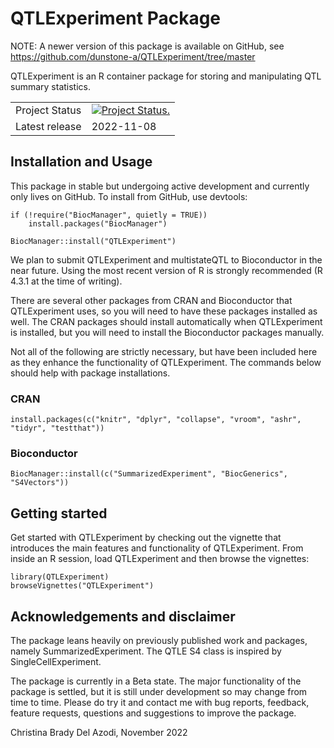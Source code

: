 # QTLExperiment Package

NOTE: A newer version of this package is available on GitHub, see https://github.com/dunstone-a/QTLExperiment/tree/master 

QTLExperiment is an R container package for storing and manipulating QTL summary statistics. 

|                |               |
| -------------- | ------------- |
| Project Status | [![Project Status.](http://www.repostatus.org/badges/latest/wip.svg)](http://www.repostatus.org/#wip) |
| Latest release  | 2022-11-08 |


## Installation and Usage

This package in stable but undergoing active development and currently only lives on GitHub. To install from GitHub, use devtools:

```
if (!require("BiocManager", quietly = TRUE))
    install.packages("BiocManager")

BiocManager::install("QTLExperiment")
```

We plan to submit QTLExperiment and multistateQTL to Bioconductor in the near future. Using the most recent version of R is strongly recommended (R 4.3.1 at the time of writing). 

There are several other packages from CRAN and Bioconductor that QTLExperiment uses, so you will need to have these packages installed as well. The CRAN packages should install automatically when QTLExperiment is installed, but you will need to install the Bioconductor packages manually.

Not all of the following are strictly necessary, but have been included here as they enhance the functionality of QTLExperiment. The commands below should help with package installations.

### CRAN

```{r install-cran}
install.packages(c("knitr", "dplyr", "collapse", "vroom", "ashr", "tidyr", "testthat"))
```

### Bioconductor 

```{r load-bioc}
BiocManager::install(c("SummarizedExperiment", "BiocGenerics", "S4Vectors"))
```

## Getting started

Get started with QTLExperiment by checking out the vignette that introduces the main features and functionality of QTLExperiment. From inside an R session, load QTLExperiment and then browse the vignettes:

```
library(QTLExperiment)
browseVignettes("QTLExperiment")
```



## Acknowledgements and disclaimer
The package leans heavily on previously published work and packages, namely SummarizedExperiment. The QTLE S4 class is inspired by SingleCellExperiment. 

The package is currently in a Beta state. The major functionality of the package is settled, but it is still under development so may change from time to time. Please do try it and contact me with bug reports, feedback, feature requests, questions and suggestions to improve the package.

Christina Brady Del Azodi, November 2022
